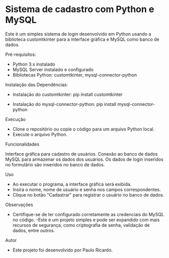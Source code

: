 # Sistema de cadastro com Python e MySQL
Este é um simples sistema de login desenvolvido em Python usando a biblioteca customtkinter para a interface gráfica e MySQL como banco de dados.

Pré-requisitos:

 - Python 3.x instalado
 - MySQL Server instalado e configurado
 - Bibliotecas Python: customtkinter, mysql-connector-python

Instalação das Dependências:

 - Instalação do customtkinter:
pip install customtkinter

 - Instalação do mysql-connector-python:
pip install mysql-connector-python

Execução

 - Clone o repositório ou copie o código para um arquivo Python local.
 - Execute o arquivo Python.

Funcionalidades

  Interface gráfica para cadastro de usuários.
  Conexão ao banco de dados MySQL para armazenar os dados dos usuários.
  Os dados de login inseridos no formulário são inseridos no banco de dados.


Uso

 - Ao executar o programa, a interface gráfica será exibida.
 - Insira o nome, nome de usuário e senha nos campos correspondentes.
 - Clique no botão "Cadastrar" para registrar o usuário no banco de dados.


Observações

 - Certifique-se de ter configurado corretamente as credenciais do MySQL no código.
  -Este é um projeto simples e pode ser expandido com mais recursos de segurança, como criptografia de senha, validação de dados, entre outros.


Autor

 - Este projeto foi desenvolvido por Paulo Ricardo.